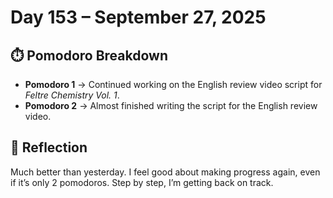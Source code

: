 # Day 153 – September 27, 2025

## ⏱️ Pomodoro Breakdown
- **Pomodoro 1** → Continued working on the English review video script for *Feltre Chemistry Vol. 1*.  
- **Pomodoro 2** → Almost finished writing the script for the English review video.  

## 💬 Reflection
Much better than yesterday. I feel good about making progress again, even if it’s only 2 pomodoros. Step by step, I’m getting back on track.
